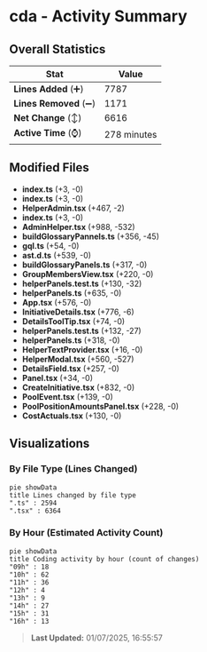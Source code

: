 # cda - Activity Summary 

## Overall Statistics

| Stat                   | Value                                                             |
| ---------------------- | ----------------------------------------------------------------- |
| **Lines Added** (➕)   | 7787                                          |
| **Lines Removed** (➖) | 1171                                        |
| **Net Change** (↕)    | 6616                |
| **Active Time** (⌚)   | 278 minutes |


## Modified Files
- **index.ts** (+3, -0)
- **index.ts** (+3, -0)
- **HelperAdmin.tsx** (+467, -2)
- **index.ts** (+3, -0)
- **AdminHelper.tsx** (+988, -532)
- **buildGlossaryPannels.ts** (+356, -45)
- **gql.ts** (+54, -0)
- **ast.d.ts** (+539, -0)
- **buildGlossaryPanels.ts** (+317, -0)
- **GroupMembersView.tsx** (+220, -0)
- **helperPanels.test.ts** (+130, -32)
- **helperPanels.ts** (+635, -0)
- **App.tsx** (+576, -0)
- **InitiativeDetails.tsx** (+776, -6)
- **DetailsToolTip.tsx** (+74, -0)
- **helperPanels.test.ts** (+132, -27)
- **helperPanels.ts** (+318, -0)
- **HelperTextProvider.tsx** (+16, -0)
- **HelperModal.tsx** (+560, -527)
- **DetailsField.tsx** (+257, -0)
- **Panel.tsx** (+34, -0)
- **CreateInitiative.tsx** (+832, -0)
- **PoolEvent.tsx** (+139, -0)
- **PoolPositionAmountsPanel.tsx** (+228, -0)
- **CostActuals.tsx** (+130, -0)

## Visualizations

### By File Type (Lines Changed)

```mermaid
pie showData
title Lines changed by file type
".ts" : 2594
".tsx" : 6364
```

### By Hour (Estimated Activity Count)

```mermaid
pie showData
title Coding activity by hour (count of changes)
"09h" : 18
"10h" : 62
"11h" : 36
"12h" : 4
"13h" : 9
"14h" : 27
"15h" : 31
"16h" : 13
```


> **Last Updated:** 01/07/2025, 16:55:57